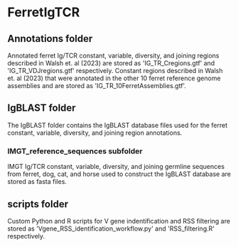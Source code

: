 # FerretIgTCR

## Annotations folder
Annotated ferret Ig/TCR constant, variable, diversity, and joining regions described in Walsh et. al (2023) 
are stored as 'IG_TR_Cregions.gtf' and 'IG_TR_VDJregions.gtf' respectively.
Constant regions described in Walsh et. al (2023) that were annotated in the other 10 ferret reference genome
assemblies and are stored as 'IG_TR_10FerretAssemblies.gtf'.

## IgBLAST folder 
The IgBLAST folder contains the IgBLAST database files used for the ferret constant, variable, diversity,
and joining region annotations.

### IMGT_reference_sequences subfolder
IMGT Ig/TCR constant, variable, diversity, and joining germline sequences from ferret, dog, cat, and horse 
used to construct the IgBLAST database are stored as fasta files.

## scripts folder
Custom Python and R scripts for V gene indentification and RSS filtering are stored as 
'Vgene_RSS_identification_workflow.py' and 'RSS_filtering.R' respectively.
